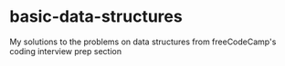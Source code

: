 # basic-data-structures
My solutions to the problems on data structures from freeCodeCamp's coding interview prep section
